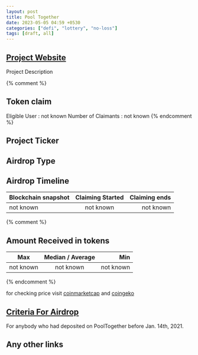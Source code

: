 ```yaml
---
layout: post
title: Pool Together
date: 2023-05-05 04:59 +0530
categories: ["defi", "lottery", "no-loss"]
tags: [draft, all]
---
```


## [Project Website](https://app.pooltogether.com/)

Project Description

{% comment %}

## Token claim

Eligible User : not known
Number of Claimants : not known
{% endcomment %}

## Project Ticker

## Airdrop Type

## Airdrop Timeline

| Blockchain snapshot | Claiming Started | Claiming ends |
| ------------------- | :--------------: | ------------: |
| not known           |    not known     |     not known |

{% comment %}

## Amount Received in tokens

| Max       | Median / Average |       Min |
| --------- | :--------------: | --------: |
| not known |    not known     | not known |

{% endcomment %}

for checking price visit [coinmarketcap](https://coinmarketcap.com/currencies/) and [coingeko](https://www.coingecko.com/en/coins/)

## [Criteria For Airdrop](link)

For anybody who had deposited on PoolTogether before Jan. 14th, 2021.

## Any other links
